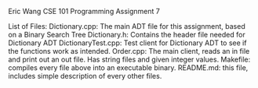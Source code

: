 Eric Wang
CSE 101 
Programming Assignment 7

List of Files:
Dictionary.cpp: The main ADT file for this assignment, based on a Binary Search Tree
Dictionary.h: Contains the header file needed for Dictionary ADT
DictionaryTest.cpp: Test client for Dictionary ADT to see if the functions work as intended.
Order.cpp: The main client, reads an in file and print out an out file. Has string files and given integer values.
Makefile: compiles every file above into an executable binary.
README.md: this file, includes simple description of every other files.
